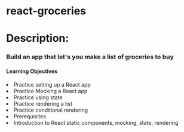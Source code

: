 # react-groceries
<h1> Description:</h1>


<h3>Build an app that let's you make a list of groceries to buy</h3>

<h4>Learning Objectives</h4>

<li>Practice setting up a React app</li>
<li>Practice Mocking a React app</li>
<li>Practice using state</li>
<li>Practice rendering a list</li>
<li>Practice conditional rendering</li>
<li>Prerequisites</li>
<li>Introduction to React static components, mocking, state, rendering</li>
